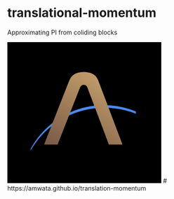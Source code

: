# translational-momentum
Approximating PI from coliding blocks

<img alt="profile" src="https://github.com/amwata/amwata.github.io/blob/master/Screenshot_2020-11-11-09-28-17-1.png">
# https://amwata.github.io/translation-momentum 
